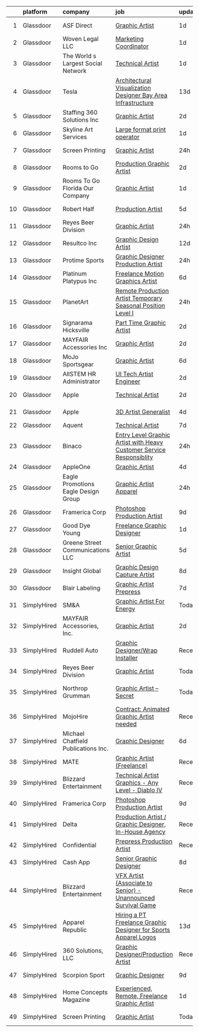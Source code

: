 

|    | platform    | company                             | job                                                                                                                                                                                                                                                                                                                                                                                                                                                                                                                                                                                                                                                                                                                                                                                                                                                                                                                                                                                                                                                                                                                                                                                                                                                                                                                                                                                                                              | update_time   | location                  |
|---:|:------------|:------------------------------------|:---------------------------------------------------------------------------------------------------------------------------------------------------------------------------------------------------------------------------------------------------------------------------------------------------------------------------------------------------------------------------------------------------------------------------------------------------------------------------------------------------------------------------------------------------------------------------------------------------------------------------------------------------------------------------------------------------------------------------------------------------------------------------------------------------------------------------------------------------------------------------------------------------------------------------------------------------------------------------------------------------------------------------------------------------------------------------------------------------------------------------------------------------------------------------------------------------------------------------------------------------------------------------------------------------------------------------------------------------------------------------------------------------------------------------------|:--------------|:--------------------------|
|  1 | Glassdoor   | ASF Direct                          | [Graphic Artist](https://www.glassdoor.com/partner/jobListing.htm?pos=107&ao=1110586&s=58&guid=00000183ac1c1ee9bfd291cd384b3e2f&src=GD_JOB_AD&t=SR&vt=w&ea=1&cs=1_4db85062&cb=1665039867976&jobListingId=1008183899001&cpc=7E69D0A57279CD4B&jrtk=3-0-1gem1o7oakcl3801-1gem1o7opim91800-70c8fcde6f4b5a01--6NYlbfkN0B3WUMrqpVxQr7h284cQhtpV-mfLRJNlRd-4gVisIvsnOA0jOtHIurJj5AaT-uMdxMfPQwIEGX3yk7rFwU7OrVG0r1TmF-jrhGMPc6sd_PYbloGRCbreJN6QjCiHohsKgin-8evedDqjWx-2lVxB-bw5Mlte1wIC6_tJDHaEaWpechvMQCPppZtUw15fbk4KptJtJH2nyJtIkoloWaUHxwE-HDbHkOfpwVfCppmnm-BBxCq01Len56rgGHCqYTAu9btAP39Fo3ihIYAkZ929fv8kvpJd8RswuWkpmoOROV5_00UGjnY13o8apF5bBGWwF-3NP0AjwQ9xiF3Mk6tlLa_pgtzHutO_zeVfde-uvXlRVR5-ajzZvbR20NcJfjSI3EyjjV-OTeGJkzcmxeDTpAyn-wORXCq7BTMvaz56RuH3h4h3PdHEZRZD5CNQvgYSDhcRKF8Dyc6EFiSD_k0kkUETXFxADdDy_17xi3oA71pzSxkKDG9JK5HwZD4FD3W8gEbxmDzje-WDQ%3D%3D)                                                                                                                                                                                                                                                                                                                                                                                                                                                                                                                                                            | 1d            | San Antonio, TX           |
|  2 | Glassdoor   | Woven Legal  LLC                    | [Marketing Coordinator](https://www.glassdoor.com/partner/jobListing.htm?pos=129&ao=1110586&s=58&guid=00000183ac1c1ee9bfd291cd384b3e2f&src=GD_JOB_AD&t=SR&vt=w&ea=1&cs=1_2378e4b0&cb=1665039867979&jobListingId=1008183883059&cpc=1160948BCBA38B5B&jrtk=3-0-1gem1o7oakcl3801-1gem1o7opim91800-df4b14a9f8ee02f6--6NYlbfkN0Cqey_52ZX9mDlCjhT_7KbBsdfdf19mP3RucWvabxTDZ_qFyaxpAgp1nkIVNUxWnv1lfHPQGzGl5DogKLjBa7cdbp9C-WDOpA7v5JoQjbCVdxKJx2L201Wasg0gsU11GMkwlET3CIIIcvutvt1vyYLjpja709lVDdRL4ehZdJ3VRYMDhvkTPwJr_GDmf0ocyWNGwjPcRx1JyIVTyYCtBqpHXzLzbtbmZ9LJPLv5LGgLWPLLhLEIOZkRHI5ZjeytkRkmqup8M21vARypKcttm6vPX9DJ5u2ozNTVK5KXsU7ClCNpQAW6icW6q573PcG-X7VMrBarp692X8IOTUumLfqRxCR9LjZH2Qu6vhgt59HWvKLciKY4vVJ_Mdz7LBU8L5ZwDIu7zX9cpPk4Z48vYhbxLTOBdfkGyxFmiRoG7D6q0_qRkvh8ALyN8wwh5EUf9QEqgLD2egqwwjY52K8dFlJyxABoLm1B7m3bDjlpnjrItz4ow8vJ1bnYo2TYhVg_h8JfFYv0Tmfimw%3D%3D)                                                                                                                                                                                                                                                                                                                                                                                                                                                                                                                                                     | 1d            | Remote                    |
|  3 | Glassdoor   | The World s Largest Social Network  | [Technical Artist](https://www.glassdoor.com/partner/jobListing.htm?pos=127&ao=1110586&s=58&guid=00000183ac1c1ee9bfd291cd384b3e2f&src=GD_JOB_AD&t=SR&vt=w&ea=1&cs=1_1af86690&cb=1665039867979&jobListingId=1008184893862&cpc=D69957E0862862E0&jrtk=3-0-1gem1o7oakcl3801-1gem1o7opim91800-e766271ad53c66a9--6NYlbfkN0DSgjPPcnEdvoK3uuxfISLALE6pB1FR7YSHOr_tSg5_QGIhoz_2VqUepdcKLBLI_zQShar7STHCa5T2pCEF04L5_cA1jEOPmhMBNRgWaV63LG64z0BgXmLkod-WeVhN0-QshWNPts4qD4v0z9ZCgjgy_7H5nZZlBDGqh7xZWVnG9iWUf5YD5XCme2qNZuxngPQv0VTYoBSjNHqPAl7FxiRbsm1RcF9fF9mqgrhvVbshjrfm6VHWPuWleF1a39DU2FyAIS2zugjiUl01kPbuRyMegHzHMJAdn771m0Joz0n_DRTyaGXeF203OsG00t2PUHtl9Od8k8I2O6cq7Qgepnyllk9r5qomnOwXYd2nHPQB4Flh8tufJWDsu6YYxf5lEV1YQvO-1AC7i61F1gnSU7nE0pXBDu0QfG1qibgjoyRGYxsXsl0ApfMmq9u6jwWiI7sXvjH_93njH7HCY-tn5lxdmRZTKTxG1NUnCWK8cc3GYQOEqcUZ-iiYUszp5GWI5dX8cT8p8Uk15xsm8gXd1A9XjGCVbuCnGVMbhk10KJc8aL-QtPYvimoZUbAfXzVaa0lt--gjCzQyKYU28OPOdJqn4azpLTxbiU04R244vev74A%3D%3D)                                                                                                                                                                                                                                                                                                                                                                                                                                                          | 1d            | San Diego, CA             |
|  4 | Glassdoor   | Tesla                               | [Architectural Visualization Designer  Bay Area Infrastructure](https://www.glassdoor.com/partner/jobListing.htm?pos=125&ao=1110586&s=58&guid=00000183ac1c1ee9bfd291cd384b3e2f&src=GD_JOB_AD&t=SR&vt=w&cs=1_4d840fdc&cb=1665039867979&jobListingId=1008157424103&cpc=9908D8D4413DBB8A&jrtk=3-0-1gem1o7oakcl3801-1gem1o7opim91800-c00e3ce54c079d87--6NYlbfkN0BkX03mv_qGbDFMol2YHqLRvzzvm2LmpzMO_FcYL_FtJlnJTzsjtFTdelRG5HbGrIfKuF7l_SRluDws8697LYRRPx4MMFF7B7pwyjHfCpqmLzDqtWZBv9sBU-l4VTomUZzFVEn3FD13pc01LVCjOXxofHXMT-b-Wgq_cKBdsuUzgmum0LohQZySqs3bETjNh3mlQ6-Da8iTm3BFG7b5nw24IwitIKI7gt8rpDw0ZrxCzUYT24OvF51K1fcP9M2_VWRYcxHc4bEnjgY-iAPibgKJQSlcaPPC3nBu8VsbFd9jNKCn82ut_FixYHCx4IppqF321TCj7MctcSwnFOYhQRK2XkF6GKUdbgp5GKrfX5FwLE17ZfWgc1LW4SZBERzlqMLCeaVfSda2_ibEkm_pM8WiQ6_SBu_7hKSGamd5mIkCZ3-28lKazhQxeS0UaJNxYJa_NbadFbfovxFVToq6p5Ob3-IJkDd4zLvzeFUHA03nZ7mci3wYjGxSXTk_FS5bSp0ejW7YFY73_ZuilqzU2syWvjHnNOYnPP0%3D)                                                                                                                                                                                                                                                                                                                                                                                                                                                                                                | 13d           | Fremont, CA               |
|  5 | Glassdoor   | Staffing 360 Solutions  Inc         | [Graphic Artist](https://www.glassdoor.com/partner/jobListing.htm?pos=122&ao=1110586&s=58&guid=00000183ac1c1ee9bfd291cd384b3e2f&src=GD_JOB_AD&t=SR&vt=w&ea=1&cs=1_cd49d3b3&cb=1665039867979&jobListingId=1008181301631&cpc=FB7E4A1762AE5BEC&jrtk=3-0-1gem1o7oakcl3801-1gem1o7opim91800-22076cfbb541df4d--6NYlbfkN0D2oPcu62nCOEusvX-PkQ72CJmgvRX8N0x0rMs1pP2tocRvMJyW1-lfB7fZ229z6PIUZSdOvVjw8zyioggcLcdSSoIRdFpQKITBIqQfk-spD3xO_4pbX7XbK6lITXeRHKwnzWgJu_Qa0X7IDEi1xvkG6TxGjCgN4kovgP6qoVDpLvvIZczsgV5yXVTKpAg8Lt3Va9mccAKP6DZ_qjlUyFiG_5q_fpdjzKhKdHW0WgYXTVcOJMJtwK6nKln2nWiqaaDhLRDTTIL3bP8yh0RnJkJv4LRphdFjpyZGKaqMkASeMod57-fCL2WFak18o5CZwWdSbEwCZSWgbN-5H4Yrp-nUB7WvtNvkQB8pWnzgd1JY_5811dqD4nn7rk7CsiEV7soWPcZ-XFIHbHvcJ1TowTnwt6UcVqc6x3kwPaa73BaSb2w01v-wnXRiJO6Oyxbg1lad01DOLyTl2AoyB-kpgZVOslumc5yCHyO-A9k7kaDMg79np3-JynWetZGFIK1cBKM%3D)                                                                                                                                                                                                                                                                                                                                                                                                                                                                                                                                                                          | 2d            | Lincoln, RI               |
|  6 | Glassdoor   | Skyline Art Services                | [Large format print operator](https://www.glassdoor.com/partner/jobListing.htm?pos=121&ao=1110586&s=58&guid=00000183ac1c1ee9bfd291cd384b3e2f&src=GD_JOB_AD&t=SR&vt=w&ea=1&cs=1_cdc3d899&cb=1665039867978&jobListingId=1008183220870&cpc=A65DF3A704A48F9B&jrtk=3-0-1gem1o7oakcl3801-1gem1o7opim91800-88bcc050a36987ec--6NYlbfkN0CHpSnjIPxMtekS58WZl5Olhjo2iWL5RjE_Boe0ccr3FmbkX56I5-MheGleegyUvDyiWmuFv_zPOLbxjzQVj5DxSB2ISlK4AobQw3d3iAyFdRHcS7A3e5SWIbsJQN_iseyQJ8Ufsf4RRty9ErA97FlKZ--tHN9M_y787YrGqZul_uKA_jefAeEHAkzchS_o9Edf2hUqdyyFbDDA96z7ogL3744NVmnqz3ykFDcyDAymUmU1pXBYGVhSliP3-WvDPl2vK10g1BDxu3LjeILxMflezOVNfKwH_tpLrNYOYHorGRlG5-BJSgmZBgtp-Ooj0RghPq06UmNl82SUCfgBPLXEAbkbVtLetB6eS1EVj0QwGwTYwTjNM-0X6VorIYdTKwhp1wBdG60Y3JDzKb9Q2Tqx6Msc1vG5cX_9BmtF7KL3VMWVI8tmqMbNb1mpmsFkyKihfVgObUaRqPSuJxIe9lDu8fnc5AdMjwWbFO5EHKGjzRdsep0s3cRZeo4u2drigBKyoydNN0bhww%3D%3D)                                                                                                                                                                                                                                                                                                                                                                                                                                                                                                                                               | 1d            | Houston, TX               |
|  7 | Glassdoor   | Screen Printing                     | [Graphic Artist](https://www.glassdoor.com/partner/jobListing.htm?pos=101&ao=1110586&s=58&guid=00000183ac1c1ee9bfd291cd384b3e2f&src=GD_JOB_AD&t=SR&vt=w&ea=1&cs=1_78dde55c&cb=1665039867975&jobListingId=1008186271276&cpc=7C0AF3FAC6523A09&jrtk=3-0-1gem1o7oakcl3801-1gem1o7opim91800-4b3960c393654ba9--6NYlbfkN0C2rdzd7FpWFneL25u1fmegFkDp-kq3ibIK5AtbbJ6TDLEz_Nt1di2EkHTpTN0XoGw4Cc7505CA9YboRHA3dEOrd9TfHbfLammi8k7ZoKxSn8vbxYvo5rexQT-xPtNxP8itwvkW8ty62TTbp1JNSGnPpcvUcFmeA5i-JqLdKZI5Kni-J5yEVO-TKCMD5W_zSJUL2P-Ta9t9tdcyhpiXbzXkKYk0K3mOrdBmgwpcIn0VU8TG4zDKSZB0tQuHNuAgRPqBnZk0xiOGZnEVj1WksfahHjMRopsiTpp_-i1adt4m3KyyQfpsMgILl2KtnlqgDWGURR6zfqXujNukM-tqND8jJTDuTkjXtGfoa0qK0DmYrxz1hJ7Et4LKe2qMyG05EY79175yeCZlEI9SbBTvy9R1WzA7yK2LYinXvUxBFJS3qmRsXPXnGBBwO2xhOb7n5REfTCruPpZH3aPy6GAStjJ96Ir3OvSrL5slIFVIlxFkY0z93FXAAYi6LDWPprMv38slGBs7tAJtwqP5ba71p_m5)                                                                                                                                                                                                                                                                                                                                                                                                                                                                                                                                                        | 24h           | Green Bay, WI             |
|  8 | Glassdoor   | Rooms to Go                         | [Production Graphic Artist](https://www.glassdoor.com/partner/jobListing.htm?pos=119&ao=1110586&s=58&guid=00000183ac1c1ee9bfd291cd384b3e2f&src=GD_JOB_AD&t=SR&vt=w&ea=1&cs=1_bee8993d&cb=1665039867978&jobListingId=1008181093755&cpc=AC285F3A3ECA6BB0&jrtk=3-0-1gem1o7oakcl3801-1gem1o7opim91800-3a28332281fac719--6NYlbfkN0DQkrWslipYdAKKBYyyAy12PZe5Qif844XZvzAwxKbcyIRxhdHaqMzJraSVoY3LdvZ_AhdkhesWRT7PqjuNncnk7yl6KMhiqvu0DegT9Mwqrw3cBZqu3yT6HlVub3RtYptzg9J4dJxOKeRv585h5OgYBoNZtb-cUegSclZ443sySExb_pD6M-TthLwcXWSRwMa2vP0u4Ci-c2XkynxQlMYnzaRa0LgJIwV4TtoVrNew7r9qhrBP_iiZUFB49uvO3aIPWhOMsrfUj8Vaq3yTX20Rg9V8TdRFpAxt-i6u_UViGJ6mUyBMlufmhIV32xbMQT759CM39OUg25Ysz7fFtoK9mNl5G0YJce4yWjGn_AyQhlh-1f4tpkGwM60cZkSJwOlb_OGlgP76qQaq9QOFV7YYDLF1Dtg3rPR2rqQQgR04-rvqmCgefhtOzVd0j48pMeL2-nwBRA-wyxJxggK_ndi1syK8PZdEJ1sjcPN291wP7HIA23YJZJT5rJvIHidzhm_qFo9uIuQHCECXyQZC1qAmF8FC6ZaTm_U8qLWjduAF3LX7CQ4GYRzO)                                                                                                                                                                                                                                                                                                                                                                                                                                                                                                             | 2d            | Arlington, TX             |
|  9 | Glassdoor   | Rooms To Go Florida   Our Company   | [Graphic Artist](https://www.glassdoor.com/partner/jobListing.htm?pos=120&ao=1110586&s=58&guid=00000183ac1c1ee9bfd291cd384b3e2f&src=GD_JOB_AD&t=SR&vt=w&ea=1&cs=1_12cfc369&cb=1665039867978&jobListingId=1008183021809&cpc=3BA4CE39D5B5DEF5&jrtk=3-0-1gem1o7oakcl3801-1gem1o7opim91800-01fed1dcf552319b--6NYlbfkN0DSHxNU07szfoBn0O0zD08xi_z2Ox9vX6eLXGJ8uVi1TRodfPqz19IYUbV9mCuayObzhu3NlnGe67EfbSdUfVU6nV-purYSdgjJR52-8YxC9kgKN0tX_flhC2FOjkvkhJxdx4lTPKYHvRmGYgCd2oAEMnFclUrGjqoB6G23TXG99IATySl0wprhHd4UWn9F9GICgNSXcL0iyB2QkFInuqxVcNa-ViE17NyTsGmC2LehrMR1h0Kc9Q_bLhXjcGqBzHmWUXrW7omBDmyDHfmlL-YujcEqaKD61WZVpFXXK27KR5E7Pid0qZWmnA3_7umN68N4AMJ47orqgtf30C1ybXmWCZL_1-W7_Q8Y50QfC4-WGIDF0X_WTf6CVgECkrk-E1ampjbVMpiy_YJ6N60bkqoFbvKJRgSIUbsIwkvOosb9OdFPdq_pxdq-HZvGwURNf2EivrwxkdgHSlQTO13q6T8KrVglsxm6bh5yRNn8G1jEoWW17WBYSUtGWCL2QoN9pu_focJCgIN3C4G2Cg-Zgy8D)                                                                                                                                                                                                                                                                                                                                                                                                                                                                                                                                                        | 1d            | Arlington, TX             |
| 10 | Glassdoor   | Robert Half                         | [Production Artist](https://www.glassdoor.com/partner/jobListing.htm?pos=126&ao=1110586&s=58&guid=00000183ac1c1ee9bfd291cd384b3e2f&src=GD_JOB_AD&t=SR&vt=w&ea=1&cs=1_4f880d65&cb=1665039867979&jobListingId=1008174960427&cpc=1CBFC3E34E2A31FF&jrtk=3-0-1gem1o7oakcl3801-1gem1o7opim91800-d41d3ebc8835de54--6NYlbfkN0CpzDdaQkua3np5pkmj49lKioZwmwxQ-yx5plwbYmV_M2CLBDBrPEXoXkIUtnH_BUdWURduWc5yCUj4mYIULKBOdS30AUZdje_R0dcO31KPexb85VsfSZfqLLZ1F7VW4DYKyNm5_WiFQs6f3xnSMgxidliHo2nBV_PLDmkfGFybXfLP3k1rjcgTlbXzmPOP3SbpHxWN1T2YrHa6OtUeTx67C5dfw7W9UJSg3NWRsSA3VzjQ5apUvsx6AkSUQ--5wVI73ZJk4_4L2Dh8_PRxjJ9eqxaMU8Ct8hBDpWI-wYiD0WdD8oIlAXe2cvt_ERwyRiBqc5J3dsm1n1sHxMPZQYO7QXbpPQ2xHVyaEBoMK05yl189LucOH8M_63-dhij9jExefuYqbhwy8aE_NNGmS-Y4cjxJyMRPzp5Qj9yAXkS8iS-vk3UhC0FDPxebIYJ6tepXB4FmfXNPu0rrbrkORXuyfZpXjBExOpxzAQso5enRaXV1oGWx-GdX9uBc3dBUYIkRCcLs_ERmzlzT39P7YDAPlCwCzJSvdp3fQ-9v5ItZyrvdT0kWrExc6c44qsGbr94%3D)                                                                                                                                                                                                                                                                                                                                                                                                                                                                                                       | 5d            | Burlington, NC            |
| 11 | Glassdoor   | Reyes Beer Division                 | [Graphic Artist](https://www.glassdoor.com/partner/jobListing.htm?pos=114&ao=1110586&s=58&guid=00000183ac1c1ee9bfd291cd384b3e2f&src=GD_JOB_AD&t=SR&vt=w&cs=1_b15013ba&cb=1665039867977&jobListingId=1008187164046&cpc=C19BE7EA145E205E&jrtk=3-0-1gem1o7oakcl3801-1gem1o7opim91800-c27e9fbaec8ccca0--6NYlbfkN0BVmn9XB-TQocpIc_5E4L78FcVwkNpeDHoZSHyHFlI3VxpZpC6bI2QN5HrHQQ5SEVsF2EqkQn4ol6LXDfq7jJ6h7H6A_OYEw0LUnpiKKoBm842vxcG3N4w2YciRIWb-AyNTPvYWFQFAcjHt0OnmOSSvKWMuAWoFG2fQfxFtIMrKTSQWyvhOJW8KL1vvfhlhdIxM1rehGR-7_8x6pGf8XjiV1CnzFXNnqxWE-9HRVirFbPJiuVjip7Ny1snQjSRPWJU2oHHmg7yW0eCAb79gw7tmPt7pvqWXzfmc2Zz6Q62rnkMoykk-lLKgNTj5XPs0kh9Qgex_dGRdyZRyw3YAm7nkmFkcV58jYbzSMguQRviPhTZf_pVrfXz8mQy3m8XzdwyeGgocDclVPaaJsRYz1DHxJm8T-U4LU20rjIHR3C8ChmH8A40MGyXXOidrzde_u0U8W6A5XC8XrYYX7TGr4YaA3wZMPdVAAlEcotn2pYL92KF82Z4aqwu5K-f3XTyb42eZsymX7FRWJ0hZ6L8yrU82z4dhvRjM0-rzpoKz7kDdfk52pLuWfm_ctORQFuyNbD0mNgVNwRFdSWgJJQV_50bTtn_BaraSucXNfwh25JaK6Z22fe8XRI8itJY_StvULrpV46G7SERaflanh6WxURtCTrxfXe4cI0R0oTBRuXUdiyBqTV3QHC7YkIl_YiXLOUs95ra1HUOOuj8_v1crSNmrCXBniAkJ6CZt8d5Bg090cM4IDobsnVtIBlwP1bYDWaKOq4kET8D4AqF3nkZ1NR-Mjyj2516m3Bo53mORmItYlzfSjnNrIlTzG8F8SLnpR_q0k1AlPOWUWZ9oR6WSUjFT_WJYJVF5bhWoADsUnvz91NL6jYodse9XVJSA6q5cGdyD-arReUggaYG1CAmifBGDszcl9vkmyrKJtvUldvqqLKZgoo4vW4gZeL83bWaHasYS54ZjaiL2wJis_uxNB-wueNyAu4rkOVjJYwv1hd8-IPw0VA4SFKSQHZYnmfg8Dc12PUwzMiLci78SzLGCPUNdTZGQwmbY8TeB5y_du-Qzvg%3D%3D) | 24h           | Huntington Beach, CA      |
| 12 | Glassdoor   | Resultco  Inc                       | [Graphic Design Artist](https://www.glassdoor.com/partner/jobListing.htm?pos=108&ao=1110586&s=58&guid=00000183ac1c1ee9bfd291cd384b3e2f&src=GD_JOB_AD&t=SR&vt=w&ea=1&cs=1_875ede1b&cb=1665039867976&jobListingId=1008158763572&cpc=22ABB673398E21F3&jrtk=3-0-1gem1o7oakcl3801-1gem1o7opim91800-15b7f6576225facb--6NYlbfkN0DeQGf4AmRrHPxvCZ-7rfCoEZ6TCTj4B1dx3K1REUlgSnB9core8ecicae8SUtyUdSKiVld7nMtvRBR897SQfY4gVUnjHmtnEbSlX65Z2vGizsHrr6BI2qCNxJWbO9sLBnePA7D67Oqowp0gDkhbVv2OfwZYTj-wcoae2h487PkkJpYT7VofTqiKpnJhjuMLYpC07_8LSvJx6gPGZRaLbSjelpu83wsm_WdS4aBBU1iafmwbumtIzIrLGO6oNUo1WEx9INwK60JOkMND9WCRQiSYWwPeDX7fAaCDMYssUCuDRGOjS8MQ61UbGylqyIL10ZlRAjrSCnFRWaxzyNvTBshcq_gOsBlKbWhj4Ux2R-jb0uh5JYDhVVo4bEsP5nZO5wLxNBTVMVqIV6qfXeYOn1sxIz3eajf8ZwutT8uF-SQs2-G-s2zKRdCNBrOmur9k3m4GAGCDXpAksRJgNrjdXBesLHwnLzzE5BUg5rwwBo3bvi4bL65dFFkP9C0-7vZKn7xyT0muZiI969Og96T_W2L)                                                                                                                                                                                                                                                                                                                                                                                                                                                                                                                                                 | 12d           | Novi, MI                  |
| 13 | Glassdoor   | Protime Sports                      | [Graphic Designer Production Artist](https://www.glassdoor.com/partner/jobListing.htm?pos=106&ao=1110586&s=58&guid=00000183ac1c1ee9bfd291cd384b3e2f&src=GD_JOB_AD&t=SR&vt=w&ea=1&cs=1_13002cca&cb=1665039867976&jobListingId=1008186823901&cpc=F793441F64F6F721&jrtk=3-0-1gem1o7oakcl3801-1gem1o7opim91800-c1c7be530b001de2--6NYlbfkN0CwiEwbdmvrVHvHW9d9F7SLtR4mLhmH1TiQoWvCTvHixrARKKRv9h2mNV9YVoFjNVfuGcJW5y386kj3cuDgRYWjmqpUZBdoZwqYTmrLfrivPdY2LV8W8fMSv0bPMRmgVUwG2NAQHhD-IqDj4-Xn_wtGDLZSt0zm26WtUviRbpnPTl_yD8sq8IGw_cF8iumkAkHQQCxnLMXJG2DusAdMSFDaiYnla_CGQ76nfNuFLpm03fCO0MVa3nwgtwfNDbvJTWTbhpp1fwwgCzLtWMgHACLPegBWz8QaPI1yKe8nlGfbziopqSd-p18ae231MsehCdNa7n3glza_Li6mAMn6PXfK7D2HKUOsqhu_GIMpahA9_YyTbFY_a0CypLJWCbL2Tranrz1E4eVxTaYdvGL9kcPASed8Z6QasggZmLIn_ye1rBrOoRXWXq8NDlKZK-vVrKYFZxzqHu4hcDlwN48UImciwkrMLPQdVNMsJ4czEpiJm7hSJdbeJpOLlsqOzBUBbhp_YkNbqmwB_KFiwBnNj9CS)                                                                                                                                                                                                                                                                                                                                                                                                                                                                                                                                    | 24h           | Seattle, WA               |
| 14 | Glassdoor   | Platinum Platypus Inc               | [Freelance Motion Graphics Artist](https://www.glassdoor.com/partner/jobListing.htm?pos=110&ao=1110586&s=58&guid=00000183ac1c1ee9bfd291cd384b3e2f&src=GD_JOB_AD&t=SR&vt=w&ea=1&cs=1_3ed24111&cb=1665039867977&jobListingId=1008171047992&cpc=EA19F5B90D514204&jrtk=3-0-1gem1o7oakcl3801-1gem1o7opim91800-4e579694eb9d841e--6NYlbfkN0ChNQrbBQP-yodhqf6oFdODMgFeboQaGB94W3mDVh_v5x-hYDho02ZcVcPtC89B2HXFnmbOmiCLo-qlftHgzMlQxafYUzi-3pa-D1nRc8TrIKwMVnzL_1tqqjq9jt0dkvTmLSLm_VOvdTPmOCP7k5KC8o04Cw788A2QpWSb1OR_vHsma6G30YGMOjImRijYKEzzqPaLgnjGLSLOrJ_5RukNE03TjgDnmYLdGLoXGmc_MesPiVxnqvd2fUO4tlEzpOSv1CJQROBCl7gHRwMAog3UsX64xMadV5edh55ugXO7Z-cH7Rcf2g2GrAARi_-C7Md_1rFsg7TbC9Fxo3h8G2sYAq60XhwXul2kg-XM-Tpa-QUgCusiDUa5V1Ii712wRDpuMsRPuZ-GNA2Z5mRc95KFhLuVN4eXA1wkFwrluUw7f5gehhZdfE4e61h11A3qMolaJNKcF-IOdtRF_LWA9Vz2k7zw_jWh31TyCQeJez6L-YeiVDjC9_xua-L5bkLCGNecYHC58lZbCaLSYkFDeiSwLFWlOPcMd4c%3D)                                                                                                                                                                                                                                                                                                                                                                                                                                                                                                                        | 6d            | Bethpage, NY              |
| 15 | Glassdoor   | PlanetArt                           | [Remote Production Artist  Temporary Seasonal Position    Level I](https://www.glassdoor.com/partner/jobListing.htm?pos=104&ao=1110586&s=58&guid=00000183ac1c1ee9bfd291cd384b3e2f&src=GD_JOB_AD&t=SR&vt=w&ea=1&cs=1_c09a3a14&cb=1665039867975&jobListingId=1008187300097&cpc=8795CF9063CD573D&jrtk=3-0-1gem1o7oakcl3801-1gem1o7opim91800-0b0f695e3bab8b29--6NYlbfkN0DJ5LUMC1WwPlKU1APYzc1wauEA1zLT3qeNX0tIVQYNeZOskXLpkJGsjX-fxw9ouOp4rPFz1zrZcWP0vjagE_GPfZNk037iA97OQPZ8MVPU9N7Az295asKhEhQYrhQiq2ZiEAFD0bLWs7Fmp1WwzFpAUK3clFEBJhNlYM0bCH9GL4nap19Cz9Ygxf_Ykfxc9EFp2bBmq1DkX4bG8HKfZrNg1vPEZ_kcg8mjpPy0oaSbzzdzU7e-mq4Q15e6k048stCVS9QfiEsqad2vfW-2d15CR_zzmXpS434PgDGVlel3kH1FRVb_uqW4XF9wZdEnmMQzkHQhhSe6XEs3LoSVpbuPIb_xUaj86-2bTYg9t3dKXcAwK4YUxXNOW9aZxYd5JEbhiHj4MV9omKu8f4cAS-dNy7O4ADKMCmZVCb976BsPnZrl49ZMl61NMEY5kOXjeKNf4iifEkw7iirjHycFIc964tWCTbBNk8M%3D)                                                                                                                                                                                                                                                                                                                                                                                                                                                                                                                                                        | 24h           | Remote                    |
| 16 | Glassdoor   | Signarama Hicksville                | [Part Time Graphic Artist](https://www.glassdoor.com/partner/jobListing.htm?pos=105&ao=1110586&s=58&guid=00000183ac1c1ee9bfd291cd384b3e2f&src=GD_JOB_AD&t=SR&vt=w&ea=1&cs=1_47ee970f&cb=1665039867975&jobListingId=1008181016074&cpc=42BEC95245890617&jrtk=3-0-1gem1o7oakcl3801-1gem1o7opim91800-3d3d56c3bb8cead4--6NYlbfkN0Bo5RQ7tV9DiW7-j9DnWDY0GBuCBJ1F5ZnXztx0fSyiUc0KGsXPg7QBUdYcByTsUGHy2L_bb92-MMvkG9cKEWaOodkTD9C6Drsux-EZta2KIY0bDPlTZDhCoELpPNvD9E0hUqatgOQegjjltGf2xU9BDccPVth7flE1VPPcGTubwqp-X38xt6t_z2xL4Vic-rl-HHjWRCPr-OSVWipMGmYyrsAwDV73sx2vtIKFEzSn1fwsDFvTw-_eLnrd2_bhXByt-vJbTkj96vVlJ35KQ_AZWAS_242qtEBtIInkiE8HyVVfd7qaGwSc178j1wTstv7oP4gj6-8LJf8su9KJ3lDxctamxzYaFLTThvN-QN5UXJqEHyF45zSBdGkEOrsJIbD8XndJMOUuPTyGRBgHuV7JDUGbr8uYDe2YfLh2tSp-NuyEZ7k5tk7-9fYhApe8-DQ8khrmcQhXRDqbdLPhJody75EbwRG8gPeyEY2oKPCTpMLWoh6E4bass8KHToPTC3Zx7beEY0h8wA%3D%3D)                                                                                                                                                                                                                                                                                                                                                                                                                                                                                                                                                  | 2d            | Hicksville, NY            |
| 17 | Glassdoor   | MAYFAIR Accessories  Inc            | [Graphic Artist](https://www.glassdoor.com/partner/jobListing.htm?pos=102&ao=1110586&s=58&guid=00000183ac1c1ee9bfd291cd384b3e2f&src=GD_JOB_AD&t=SR&vt=w&ea=1&cs=1_41a529d1&cb=1665039867975&jobListingId=1008181117338&cpc=F41FEAB56D215062&jrtk=3-0-1gem1o7oakcl3801-1gem1o7opim91800-fa815768cb7a39be--6NYlbfkN0A6Q9TAVR90JFdSY_inyQb0mWvPUScUXIKLSaWBpyLOil7JHtgFF1kxGtorH7PKmv6s6GNCckpvAlioVjdzVVME7q4Ql328XZxyJEx6UHXo8WhG8YePZYKjyRwi5khE41AoCy90MsxhBRSxW9NocJ749WlNAnoQ37h-c8kDYaGF-Qdcmadrx8lt10bK5IGODq3jeioS1G4Xy8FfGFHube1iXjtaw-_8imcwa5rTRBtA2CnTayRy8gfNMMnWeGdcmZ6YTRbnFneXAEFYrtQZtozQBxLQTqKa5gyMfCln89_Eu4rUaTeBahz6A7I2z_zl-cQdUS7K56pPipMm-vEvL9ikWcc1NvWM47vGu_CZKRx8TZgcxh3RDIB8PdMoY7TaqO0u0dDobaHIQLTgL36-jiQjBVIKtTpj4DS-KsxXENpKcv5zWQ41Uwn42jPOmboUQbDF_5Vcq0jMEpVjmCdL1FT_x7MIkr5U4yQ_IAtgMDKdpfwYupaxB7aD)                                                                                                                                                                                                                                                                                                                                                                                                                                                                                                                                                                                        | 2d            | Michigan                  |
| 18 | Glassdoor   | MoJo Sportsgear                     | [Graphic Artist](https://www.glassdoor.com/partner/jobListing.htm?pos=103&ao=1110586&s=58&guid=00000183ac1c1ee9bfd291cd384b3e2f&src=GD_JOB_AD&t=SR&vt=w&ea=1&cs=1_9ddbc382&cb=1665039867975&jobListingId=1008171512400&cpc=DC9BC4DEE5BC1459&jrtk=3-0-1gem1o7oakcl3801-1gem1o7opim91800-1f00c6af5be35ed5--6NYlbfkN0DLWr0FuvwmpNY589ecXM0wpB-l41nBtAe9mv-PvJGiqQM4HdeWJsAog3PQh3z0yuhy_Mqf_0eMRTqhm8q8fh-QeCaySDe5u-gwlX1cGJcKspCcvEhx5VtENl3hT1szZMMr6mZOCo_qC0m76Vb_RG8Ig-Ieexn74v70IthqcMJZ983OaBp9vGEtF4KOafGRwxCt07kpXFAD5iEJsacqrhb070k4wStqZDm0DH_3HNclRobJQ80O_JNHIf74Wo1tLf-CLdrfCvctBduGafB-9iPpZujXxvQWMMpSY-CxxocvVx-6zzBJx9yl61sXV6r--Msyt9cdBffUSuYFrDKtDZnvLFZUn9DE02TqFkMugi7I70LBBFiDN1IpHKJ56RQjT55jw8U6DGTV_413U47iWQ8txD22x3jG2BnwTSvkhoJkS8Qn3oly9oTLBz9cy47C4BIsWMsubt1zeDvHGtHVcbi9aX5BESLQM6MgEw_2lueXdmzalz5F0_-TexrU5CTtqUM%3D)                                                                                                                                                                                                                                                                                                                                                                                                                                                                                                                                                                          | 6d            | Columbus, OH              |
| 19 | Glassdoor   | AllSTEM   HR Administrator          | [UI Tech Artist Engineer](https://www.glassdoor.com/partner/jobListing.htm?pos=117&ao=1110586&s=58&guid=00000183ac1c1ee9bfd291cd384b3e2f&src=GD_JOB_AD&t=SR&vt=w&ea=1&cs=1_54e28d84&cb=1665039867978&jobListingId=1008180858249&cpc=71532419B2302243&jrtk=3-0-1gem1o7oakcl3801-1gem1o7opim91800-620147743c7dd2bd--6NYlbfkN0AiZrMnqxUjvkrH1BfCsd59OntStyTxBw0I9DVEtrwMU7oHuTjaKf6QuHiCQ6W6q7m5zj-jKx3R8Aazmb0HplWD1bITnAv-DBCRmJ4JvACF_33bhxLGF2bCqFIa2ZvC9Ce0tsbK09rsM63BAZyjRPVessShNcKNVfwT95Fz3fPXT-HU-oZh4HHwXymnD9K6IYhySu865leX6yyByYLAfbz61YJjy1oQw7MEYJ1MCDLusM1YGMj2eglEaBRRH2-neJOb-TF1IO8fad8c0LYEVwFmqXgzQWAyvVcn5QQ0vEFE_2aDu0vyCWiOM9RTksTcI6D_n-cDZf3M_bz_-MBKFZWFnym4LvuCnBke0TXzT5COScY8YFrorPtYR7_ldOVbyMRbPWoFQLKSuBG0tQFPL4mZwe5zgZhLy6igGUysArObCEnjMxlgvNQTXFiY7HxADVGYTaibH5BLB3qjN4PkL2va-NcTlNFuh7oJd6eHEU-JPxlGvWKa8izB_VnTFbqwq9DVEC6NFOSABRIXBxYk2GCL)                                                                                                                                                                                                                                                                                                                                                                                                                                                                                                                                               | 2d            | Remote                    |
| 20 | Glassdoor   | Apple                               | [Technical Artist](https://www.glassdoor.com/partner/jobListing.htm?pos=118&ao=1110586&s=58&guid=00000183ac1c1ee9bfd291cd384b3e2f&src=GD_JOB_AD&t=SR&vt=w&cs=1_0cf6fdf9&cb=1665039867977&jobListingId=1008182353860&cpc=3BA4CE39D5B5DEF5&jrtk=3-0-1gem1o7oakcl3801-1gem1o7opim91800-e6afde8b83076230--6NYlbfkN0BvKrLyj5gPmtZO9T8euul8TCxuuKNOtzRJOomxnwSEodTz2Bc-sPZl5OJ9R4TJsNdFOId07KpFLvZe68tycX9B8OKKof12aLHJmNwCm_4k8oy4rM_QHrUVV3KqnD0SXQt1i8nVc7_IzRSxjrOdEVKnQZwrhsQK0TvUm7jyJQhotbIXCO5oUPBLyBP-kOaRP2pVYJnYNOMkfPz_P-AkwXM7njqr4fIDx57g-WbP_RfSuRRNAS4LjUXNMb0oQj0m1ZQpKIXzWKhJMq-G-8nMQbbNPBPnIxZ3XY3WhfYJiIQNwORD93ys__xKdgdYpKOc7FBmzqd5fH2BKYqQloxlK1BOSXQuQ94Bjim1mvR71H2a9Fq_4-FAdxCJLof2RldXu9pK7U1QLmnmXij3E8u0GK-MfkLC0YJO775Iig4qaaI6fvp7ibMW8SrcRsWz7WxELQq3ffA9nxLaPNvOIDtLrQQUsa9Wj6mAJm5ffbPNSjrvw4sm4UXUaVMajU4-0oajy6D4eRTA3z9tt8Xs2vXsADhxJLxabcocsNjX9Lq9KWsYbIrnJfgCBH2KSwB82hLE25bngu-4F48yOIkm5pdKCyNSDvt0IsiHRLLGW92HVpl5IHyk--bCtjqNAISiMkvfiMSNqdxB0hig9WqEKBR4tL90-09-3F3T6IC10E69nwxy7KTP3Zz9_2p8JnUY0jHMkDD4Y8x_kH7AHbbYrBlu_AIe4hTgUjls_TLRTAL22OsKX4OXgKHU4OWOis0lAQYVKCuIaNmX1iQ2dTqyeGNgUo1YDrzY7jv3pgxKQPnOCdh6y3U6k_92Y3XWfYr36850rbI2lzmKg9nLEZ7MxHEENVjuhMaSXQDooGrWKbVRZ5uyK-FT5WeVC4B7WbbKh-OfGEay7SvOYD9Ars89L9Neod1CWKixSBgPX3mNDo84emLoHFzdjCRrSS06qMblXnQu_g83QAW2Vi6DAS7iJI5fxasl6iZaJlS1uEP4Oe-FN2L80Tq-fZ8fa8vGgq0pE-LRxd8%3D)                                             | 2d            | Culver City, CA           |
| 21 | Glassdoor   | Apple                               | [3D Artist Generalist](https://www.glassdoor.com/partner/jobListing.htm?pos=111&ao=1110586&s=58&guid=00000183ac1c1ee9bfd291cd384b3e2f&src=GD_JOB_AD&t=SR&vt=w&cs=1_e7a9b922&cb=1665039867976&jobListingId=1008177574331&cpc=3BA4CE39D5B5DEF5&jrtk=3-0-1gem1o7oakcl3801-1gem1o7opim91800-503500fdf969d660--6NYlbfkN0BvKrLyj5gPmtZO9T8euul8TCxuuKNOtzRJOomxnwSEodTz2Bc-sPZlt2Zgji_QUXEwu2MxLzGEyWzGzug1i3NeQ4C6SDz2DbqaTZzA19yk9hH-g0uVeze-l3zmJh48NP--VhLNFNP8-XvSoZe8VXphJgkqHlBFrSxOOCRxh5S63SLdrjcbRopLyLcbmxVcjpfdM6hUu5wmgLKhHSQcZw_U7aXGaYQkJm-mciU2-W6EhvNfd4FtPOKEpaYm6HCK5cUBmNmitGapsSSk3kXQBpWZDI9TTYaGmofq5SxGYvFEAqG1775eHrFQcdII7SFoBJfUx0wYzBd1KFjCG3O6CcnWSpHTCc_zQzqQ2Qnkhq5KTMYs5f1eGlRL3amQq2jLWcPiKhIiaNwtviggZzt2nSttU5ABbBweNOSvzDCS3d7_oLGyTeeT-dxLkzQOHPZgS9nVzRcN7GdvXTw8kV7j25Nya0D3M7h383QF4xopWcdureEBmeqhu2T_bsLBVHapmsggu59GJt2nRKxeiCHG0oTYKtCdDUOoHfLwAfXYrxxPaW6qQc4PxPCl3VG8l4mAZKc-cjJtdDojPI9JweMOucgGYawFrvzZEy-3yzjny7Oeq38zxi5nyqp7qUZi7i4x3_usxXkt8a8mva6jnkxmIEQ4EHjUdSD-4Em18uZXoR6ZDmi3Ie366fmF1LTA79tqke3yKzZyW8yWMZP3s0Mil3wKL_PgLtWrqW21iSwCD8gXIc0YMv2cboBE-sNi1ldYZXvB7VfAV0Ot39TWBNgqyx9RW8VeLbkDo_CpSHLoqs9lYraosjANjTei3av2SnBLrmymmMbeI6tnY3ZQgBNDJOD8t2W_tx5Z8RRwjoA8qgOLATmAP71vT2Be_ihNm805_3smGef-PPGIIVxQOoXRzKzit-0v2YZvIHaeTsxMRB2lLA1twMJpcFzjWeO_CYekE2Ynr-uLtmnt39zBs7M47_Ryqe-oAB4sKAkrmSfL50J-tyoMQxvLgOVpMg7Vy7BORcM%3D)                                         | 4d            | Cupertino, CA             |
| 22 | Glassdoor   | Aquent                              | [Technical Artist](https://www.glassdoor.com/partner/jobListing.htm?pos=130&ao=1110586&s=58&guid=00000183ac1c1ee9bfd291cd384b3e2f&src=GD_JOB_AD&t=SR&vt=w&cs=1_11b62e4f&cb=1665039867979&jobListingId=1008168379783&cpc=9908D8D4413DBB8A&jrtk=3-0-1gem1o7oakcl3801-1gem1o7opim91800-926aaab66e411aa1--6NYlbfkN0DMrcEu7yrtATojKJA7cEzGQ3FdRGWLh0CZQInL4ECGI9gD0Wolx9R2EDT7B77c2cSXlQKFWAVn7Z00ucck2Ys_iT3ogHOIm_a2FI1mgJXYw7TbTL28SmBQ03h52AcuMTXVGm8RCIBZ0eyXZbFGvMUwLsch95UlXtkP7PNI76TiMrh5rVNQo25GUr3ZymKPLbKdP86QhNA02yNV0Oh59-3F0Y-KpdNx9YpitPjkDIaZS44irz4szhnOsbUU7vcg1CarYDbDYUN2AV0jfTrzH9zy1Sxr_bF61IajQ4MSwJS9s-xoEvj39-oQ0654hUA8CfokiDjrLajlJa5v6zMwuMG1gSoq9VpGE_jrERX3wy6TG9sl1NyaY9wxxsm5egYK7jsGfQ8o2oCWVfpBsady2EH--5mH-OT1XnQzcbOUI22Z_O5sE2jgRJE1LOe370Dq5ZgXc5-s_GX90ENXXwj0_qlrkkkF5PHGXhQ%3D)                                                                                                                                                                                                                                                                                                                                                                                                                                                                                                                                                                                                             | 7d            | Remote                    |
| 23 | Glassdoor   | Binaco                              | [Entry Level Graphic Artist with Heavy Customer Service Responsiblity](https://www.glassdoor.com/partner/jobListing.htm?pos=123&ao=1110586&s=58&guid=00000183ac1c1ee9bfd291cd384b3e2f&src=GD_JOB_AD&t=SR&vt=w&ea=1&cs=1_2d62cf4c&cb=1665039867978&jobListingId=1008186593465&cpc=451933188B21919D&jrtk=3-0-1gem1o7oakcl3801-1gem1o7opim91800-418fd40ed6c66a83--6NYlbfkN0CBCQhlOIbK0riOnU3LiwRA2GAVRXtdEIxogCRlX2bkBevYZ42g7zlLg56rQCYDdxuUgEoBQIkY9yTY0MJfxZwTG3cvMzw1cfd44pHT4HN9znT8wNBs9_CuviOFcQP5YsZBJnmL2OEszq89b52dty3Fg-7gUnXy8YHc5HMchXqD8OibDqvVlwK8ed9OXr82d24QncS31fLgfJPyhpZaSEv-ENumqBVvQ2mW-dPB0POCPBFCdl_gIm9csnWtGnTwnvjhNGSdRGfDzP0U3Tdw9vT9xd4VwnAv7imEorazQls0rXYFHo1L-tbVD0dvf20DpmH2rSA6EgZoo9TjN5ZwCBB57IRRmRMX337p6eyHs9etwZISQFHioc29xncOazRbfh4Ub3b10lvom3gV4cMDMKKbwKpnijcpGH8jIaKVaEtQicsP7Sl0aSx-enU_pHNiQoof7UiXsysCNhDba405yfpTJ-LeHdTjUlZ0OlA6fl7ZRHvOUFDYrG3giFGMM1DX_5-VQ7on5esKGGww-fLKUcIyotKJuge5KCc1vCE9hZX91uDWV41pvUxF)                                                                                                                                                                                                                                                                                                                                                                                                                                                                  | 24h           | Brea, CA                  |
| 24 | Glassdoor   | AppleOne                            | [Graphic Artist](https://www.glassdoor.com/partner/jobListing.htm?pos=128&ao=1110586&s=58&guid=00000183ac1c1ee9bfd291cd384b3e2f&src=GD_JOB_AD&t=SR&vt=w&ea=1&cs=1_06a2d5d3&cb=1665039867979&jobListingId=1008177090872&cpc=3BA4CE39D5B5DEF5&jrtk=3-0-1gem1o7oakcl3801-1gem1o7opim91800-9bc3a9fcd9d85e2f--6NYlbfkN0Akmm0SHSm6KXMG3PLe28cvsql5ALZY-VGg2iXYcU3b0_QqRwb6uEYTLIurolMOrvzVjwvofrjQQG1QRM7bs6xXJ3YnWgN3giFYKRj-P70AiQljaYbD-jXXdUH5o0LLQbVKn2yIGb2D-fEHJUj4KaFjKJwVB4J9zaXX0WfnVzFtqR2aRNZutw_jWTTA1KEcS699iEtTpdJyHWADbn4BWqhv0dykSt6jR_cH4iiCtUU7SwGPfLT6vGsHf-sXdK8E-uNQoAm2OPdN_ytzKYKoIytSOfUOyUg0fcFSuYEspo4CpGeFERKK4Mz7TRl0VN6VDHCsPYTurlUS2KtRtddALwLPN0tvUatEEpihGJo12NOWFGB2JllrMeELs2eYW1FHjdSJtScJf8xZIoD29gB4ciks7g79zTfFivqNTTNartPs9_vCGhnJ24KpC2PRxQX1JJs_8VEKlKkWFtwLtr3Moct7k0L2O3VeQdaDndsEr6EALlPpxbZt9rrB2nqHKVHB_eI2imOmu7SpwnebF43C3GnZbfDj-hToeTcw5KheVt2te74wINdKLr3kKbRbF9UBIBwtTxl0GVevjDDTQ7i_u9dF)                                                                                                                                                                                                                                                                                                                                                                                                                                                                                        | 4d            | Corona, CA                |
| 25 | Glassdoor   | Eagle Promotions Eagle Design Group | [Graphic Artist Apparel](https://www.glassdoor.com/partner/jobListing.htm?pos=113&ao=1110586&s=58&guid=00000183ac1c1ee9bfd291cd384b3e2f&src=GD_JOB_AD&t=SR&vt=w&ea=1&cs=1_70947ed8&cb=1665039867977&jobListingId=1008186316404&cpc=BCC169F53084E245&jrtk=3-0-1gem1o7oakcl3801-1gem1o7opim91800-7e62e16b3bcdf4d9--6NYlbfkN0DZZww-p_mr8GWlqIRBY21Wjl_Fk3kglyx5_HcxykVqweB2ttl0zRuXbTY20DB93IoTKw4o_L2q3RyCvcU-pilXH8vgOBJ2SiVPbshRSGOV80j38ithLSzopPXAaMkIVJx-3B4kgZIU6oKuRHlxhPYhEm-Xv_38NE0zbQvAY8jv_rjwxs0pf-D8Zsm1gvZUTvYF6w9zOk-H1O37xP_bAatLXfiBKyUT4IRBipFHYna64YTMn3T_w24Bz7OXTbVnEUTvBYHIa52ibb4uyISndQrPQwm5_hfSrJY0sGwT02WLlJv-S0XUmi9nBO6IJ8KHk3__sT6GEDrqPXgo5VrqT9N00iVjkqD6DCBaVQq-b4vdX06ghgzy2BvWJEKNZaBi0YzySSk9msy1XbP9mKuEsO5nAtlnqrkqFFh3ihY98am9B6SdCiQyQtA1aTMKoezOY0GbmnIzAy-bol1zrFxJhVwvXeQijHejvP2aaahh-9kUriQRSsxpFEq3Q4nHC_15Ilw89aLgj1Fm3g%3D%3D)                                                                                                                                                                                                                                                                                                                                                                                                                                                                                                                                                    | 24h           | Las Vegas, NV             |
| 26 | Glassdoor   | Framerica Corp                      | [Photoshop Production Artist](https://www.glassdoor.com/partner/jobListing.htm?pos=112&ao=1110586&s=58&guid=00000183ac1c1ee9bfd291cd384b3e2f&src=GD_JOB_AD&t=SR&vt=w&ea=1&cs=1_30d31320&cb=1665039867977&jobListingId=1008162639918&cpc=C433947A107EB3A8&jrtk=3-0-1gem1o7oakcl3801-1gem1o7opim91800-cceec2bc43ba96a5--6NYlbfkN0C0GCdDQ-ys9B_9PwTj_IQR7eybiv6SgoFeE7XFx3ybaXvO8wa9IZEvJZipMnJ_uZLVJNMzkVhn1GNMVLrTDbAUZtTWBc6Eh0N3VNgH3Jnc0M26q0SHrVlpFCy83OUyLyz7NUJabnRBkfA90QbQtEqAEtvuFqvQ2oyYv_dowbLJcM8cbuYubBG2kndFNt3sW5EMr7v3phFyXLEynENeeaB9oCxyefxK4GcSwQIBAggE7ozIBwQdWRtwnEmZjMKSHfy3KITaoHIzzRB2IdwXH9xUPFc0iaa7mq-kAHlLKUqXLn10RavVxMP0cqkN8wsZrAyIpUq11MKvkBjYzLdZAip_vr5WmEAcOEX_8kJq8gsUhnWjmD7tFMKA9GZVa66AAJUaohThdaqp8G1jtISxA0mAg6MxbbnaQBUBuYL9U2xJwHXuoEGVP5NfBDjWyEvr2lC8ZrLnhada6TQahei2o5qyJGx8uAuDER6rRUpGjrRV-NVW-TR-jrHSECdhTZaxAKBBQ8C9IXiGfQ%3D%3D)                                                                                                                                                                                                                                                                                                                                                                                                                                                                                                                                               | 9d            | Yaphank, NY               |
| 27 | Glassdoor   | Good Dye Young                      | [Freelance Graphic Designer](https://www.glassdoor.com/partner/jobListing.htm?pos=115&ao=1110586&s=58&guid=00000183ac1c1ee9bfd291cd384b3e2f&src=GD_JOB_AD&t=SR&vt=w&ea=1&cs=1_29cc00a2&cb=1665039867978&jobListingId=1008184416620&cpc=B576E40E3A51D23B&jrtk=3-0-1gem1o7oakcl3801-1gem1o7opim91800-19041b157d3542b5--6NYlbfkN0A_GkeGSXVSoFVTbt7cRRhPymyURKnL94u78NQGcg34BNNX_uVRXRI8Cu3H_AN7K-cx97i8X04J5xRt_1ke5zC81eN8A_gCLMtRT8-yseq_g7lgpZLsiA6WRS8ep5EPAGeHePXy_oXS7rKOL_fLeI7lO2f5Hz7kTdJerZFFR6wFtcSL2XBHD4SdXt8kwXDxr8kJZvCDBxvG_K0x8lRsCdezbP-jKOe92LmEUCGExsfTsJpVbiKkrJ-SCF9KEu_aS1ENfPYwEzABjY1U3fUK5VRqaFyFq2aUfDNolmwvCQqv8eHhuidXOgfgQDbqxfGVXKG5d63mntN0GeC8oPWEwBTkcAZhXSCD68xyya5wcMnA9JBpU3E1EZ9y460A_XrGleUiNhffBZMspVAOL_LIE0SYcTfLAenkk-FrxVvfvX-htuznIptIB5ii7thfE3_EVAIOixhocneYV9RRNdVVFu21gwpNEe7cjgx-4c7cay3OzmFjrKXebyC7vcmv9aYf4NxQzz4M5LZ-Gt2FZPWfXo_R)                                                                                                                                                                                                                                                                                                                                                                                                                                                                                                                                            | 1d            | Nashville, TN             |
| 28 | Glassdoor   | Greene Street Communications  LLC   | [Senior Graphic Artist](https://www.glassdoor.com/partner/jobListing.htm?pos=116&ao=1110586&s=58&guid=00000183ac1c1ee9bfd291cd384b3e2f&src=GD_JOB_AD&t=SR&vt=w&ea=1&cs=1_76ecc6d8&cb=1665039867978&jobListingId=1008174967604&cpc=C4A69CCDBB3B9599&jrtk=3-0-1gem1o7oakcl3801-1gem1o7opim91800-239e63587eac3a38--6NYlbfkN0BYcH5jrJI8vgTxxS8qAO7PZMASUZAAClVo3oaGspGiWHqYOibnbAy0wNi2JtLeiyzJagDtrv-UOORLEWA3w2TF16qObTRzqPl2MX5z1rrWk1ezPs2OtuBp_PWSsNOKz99he1Kx7kWTKY_Hm0m8bC7b_jJIhhd5Oxugxqpb8ZxiNKSXNEv5RnMchKuGmaeKgKLkKvH9qrIzPiKZ8Zu7sRFcUuImNkv6uBxpPjUn3iGMtNNUyI_h4ssq-GDSaWcGJPWDPVBvV1bvzpH3X-esotENXrTXeulFE1ald87E9Czqe_Gwsw7RkPnt_w1UTbl7DVAR8DArq4OfkSaSPHaqX8ArKR_qS-KisT_Zs0dbbA37AAmCvNw2fPtxWwgJpgFZJborkz_s42ekJQEbYQHR71wyM44VRMLE-ZnCAZsnb5_sGXYdc9aFRK5ALJaeFqapUSHjvspB9aOBn4IhGZpBGOe15uj5NPnbrD7Dzd8eAfCP_QnXO3eHHLUbayuuS5JjM8s%3D)                                                                                                                                                                                                                                                                                                                                                                                                                                                                                                                                                                   | 5d            | Remote                    |
| 29 | Glassdoor   | Insight Global                      | [Graphic Design Capture Artist](https://www.glassdoor.com/partner/jobListing.htm?pos=124&ao=1110586&s=58&guid=00000183ac1c1ee9bfd291cd384b3e2f&src=GD_JOB_AD&t=SR&vt=w&ea=1&cs=1_c8d753f2&cb=1665039867979&jobListingId=1008165579531&cpc=3BA4CE39D5B5DEF5&jrtk=3-0-1gem1o7oakcl3801-1gem1o7opim91800-7a86e9afd0e9a655--6NYlbfkN0BKkHZu3wF05EeDimN_p6sYpKCMArvwa95YdH7UpkaBCoSUOkIYlUzf1Pb6Z78DI6MAHITlv1QHEV5C89SsGh7dnC5-_jNo8wc8F0EnkwDE51ZGFRSBSMM8O7NIAJV-YY8aG3l4ONR3GwWPehvG7e8-Qj0ZWQYoschPlvpDiayhKT39cNbHHpBJSJFEj-wfXS6JaE4j9pjGvxjXSJvVNwsjvMi9W78zv2UGykbguBBZ___qfob-_ewS-04EX3uuDKqYT_EuW8rnbh8TQ-a3PYKaRJT-cxbKCIBHdk3Mb-TPgorbP1LpNlYdDa6ViwfHNwGMgXXI88uvssbt1O6GRgi-UQU6ANi2yoA31xtVvCb2UjRpLc4OfGVaUm5YraSMa-WwrGG7InQzFjn7UdRlDvWYJEQF7WNQcm6kzPcJE3rVTBT_y0oc7ss7o59laLhETxpWNaELA1Cx-vXDyOppkl2aFlazqaH_ayMF1fF_6xWeJa029sI5KAWTHQ2yUjhUlwy8UQwU-UopIODMoNszOii7)                                                                                                                                                                                                                                                                                                                                                                                                                                                                                                                                         | 8d            | Remote                    |
| 30 | Glassdoor   | Blair Labeling                      | [Graphic Artist   Prepress ](https://www.glassdoor.com/partner/jobListing.htm?pos=109&ao=1110586&s=58&guid=00000183ac1c1ee9bfd291cd384b3e2f&src=GD_JOB_AD&t=SR&vt=w&ea=1&cs=1_c97ba50c&cb=1665039867976&jobListingId=1008168686905&cpc=AF02A54CD0F60729&jrtk=3-0-1gem1o7oakcl3801-1gem1o7opim91800-8a9c31a51758d87c--6NYlbfkN0Bo_CM2a8GgFIiw_-9fb5ug3xmG_MFCzpxBl7ntROtVZSqlWgkWgm6QNwDCwIdXC17UP14Ka69yPNEWLKNOhVMSS7Os03ZC_Tmp7FWR6Mk_ScV2wCp3wLHxjPVzHNNyW8Wg1tbtVpNui45XeIHfxiFnTtfx85BQaSW9CvtRJ3WS7-a6YHOKPJc8vbO3Yu5ANdxgsfkp1oOVhiEW0YXCBSzReAqGC4Bbs0iV8TeT5jqnsMjjA-blHOFxlZd28yjl8MXNztfEvBOd8rrT5BGpTqrmR_q3la7rGyA4VStrUHvPtZuXFwZ4EmR_P-ij7wPDDHJbb4sr7Vr6SCA6kSTb1OGl76SuoB0pQqE1ApqLqER7M0G_dEAvYVI7XWgp_Uv8ilM9LXYkjZxramsiE3-6iS3HeXSxjhM5rHubV4soRdlAfkcJ2LcA3d8Bc8lADikaT6y4PoiDT3tEk7838WAAJXjoWeqv1XIzj6gGvLSWSpv84DImeP_eS3tfWBFKy5aw09-9jTh-YXuhKw%3D%3D)                                                                                                                                                                                                                                                                                                                                                                                                                                                                                                                                                | 7d            | Denver, CO                |
| 31 | SimplyHired | SM&A                                | [Graphic Artist For Energy](https://www.simplyhired.com/job/YvrSHq27mKlgQOqdtLW8bqnx9F550f5oLEUCoox9B1JQshlVaXDt_w?q=graphic+artist)                                                                                                                                                                                                                                                                                                                                                                                                                                                                                                                                                                                                                                                                                                                                                                                                                                                                                                                                                                                                                                                                                                                                                                                                                                                                                             | Today         | Remote                    |
| 32 | SimplyHired | MAYFAIR Accessories, Inc.           | [Graphic Artist](https://www.simplyhired.com/job/d2ad-G0OuhhrIP8Ea3aK1Fi8Pq7tD65ic6pEvBLwLRNURejAnC7kLQ?q=graphic+artist)                                                                                                                                                                                                                                                                                                                                                                                                                                                                                                                                                                                                                                                                                                                                                                                                                                                                                                                                                                                                                                                                                                                                                                                                                                                                                                        | 2d            | Michigan                  |
| 33 | SimplyHired | Ruddell Auto                        | [Graphic Designer/Wrap Installer](https://www.simplyhired.com/job/ajBuBy_i5ox-3IxXVO1Z0h4bkN1J6RZN4kDRj4Q2JSc_MWJ3RHVkbQ?q=graphic+artist)                                                                                                                                                                                                                                                                                                                                                                                                                                                                                                                                                                                                                                                                                                                                                                                                                                                                                                                                                                                                                                                                                                                                                                                                                                                                                       | Recently      | Port Angeles, WA          |
| 34 | SimplyHired | Reyes Beer Division                 | [Graphic Artist](https://www.simplyhired.com/job/Kedv0Bvb8QL1J-DS1dUCi9QTDT7Rtq479jBI21CMUpsMIKcajlWmXw?q=graphic+artist)                                                                                                                                                                                                                                                                                                                                                                                                                                                                                                                                                                                                                                                                                                                                                                                                                                                                                                                                                                                                                                                                                                                                                                                                                                                                                                        | Today         | Huntington Beach, CA      |
| 35 | SimplyHired | Northrop Grumman                    | [Graphic Artist – Secret](https://www.simplyhired.com/job/TF2vlvgh6Lcb1kKeuAolJWMEly69C3C37u5WYNORrhB5iLprPZkVRw?q=graphic+artist)                                                                                                                                                                                                                                                                                                                                                                                                                                                                                                                                                                                                                                                                                                                                                                                                                                                                                                                                                                                                                                                                                                                                                                                                                                                                                               | Today         | San Diego, CA +1 location |
| 36 | SimplyHired | MojoHire                            | [Contract: Animated Graphic Artist needed](https://www.simplyhired.com/job/ovVyW--6IKqUiAUFwPPalkwGXONGUmNgdifn84_od-0LBo0z2vYqHg?q=graphic+artist)                                                                                                                                                                                                                                                                                                                                                                                                                                                                                                                                                                                                                                                                                                                                                                                                                                                                                                                                                                                                                                                                                                                                                                                                                                                                              | Recently      | Campbell, CA              |
| 37 | SimplyHired | Michael Chatfield Publications Inc. | [Graphic Designer](https://www.simplyhired.com/job/fuY6y5LHEgqNRkh9Jv3XQfUTibWI2RLr26vZM5DscIdQvO4quiedjg?q=graphic+artist)                                                                                                                                                                                                                                                                                                                                                                                                                                                                                                                                                                                                                                                                                                                                                                                                                                                                                                                                                                                                                                                                                                                                                                                                                                                                                                      | 6d            | Remote                    |
| 38 | SimplyHired | MATE                                | [Graphic Artist (Freelance)](https://www.simplyhired.com/job/0DJnr7H5QPjP6G292Zv43b_Hvi4yNpIFWqN_YMlrhz_btdjNhXFehQ?q=graphic+artist)                                                                                                                                                                                                                                                                                                                                                                                                                                                                                                                                                                                                                                                                                                                                                                                                                                                                                                                                                                                                                                                                                                                                                                                                                                                                                            | Recently      | Los Angeles, CA           |
| 39 | SimplyHired | Blizzard Entertainment              | [Technical Artist Graphics - Any Level - Diablo IV](https://www.simplyhired.com/job/0JKV9p2nVJiiJcMZC5GWGisdxWahrkkLJT-WgoRhguE9EaW_vPWqyw?q=graphic+artist)                                                                                                                                                                                                                                                                                                                                                                                                                                                                                                                                                                                                                                                                                                                                                                                                                                                                                                                                                                                                                                                                                                                                                                                                                                                                     | Recently      | Irvine, CA                |
| 40 | SimplyHired | Framerica Corp                      | [Photoshop Production Artist](https://www.simplyhired.com/job/7v0JCQRlhgv2q_72muAT7F6aNj27Wt9m1MtEcMupzL1Q9y5cXxoAqw?q=graphic+artist)                                                                                                                                                                                                                                                                                                                                                                                                                                                                                                                                                                                                                                                                                                                                                                                                                                                                                                                                                                                                                                                                                                                                                                                                                                                                                           | 9d            | Yaphank, NY               |
| 41 | SimplyHired | Delta                               | [Production Artist / Graphic Designer, In-House Agency](https://www.simplyhired.com/job/hghBq-VVpqivuo9Abqvrq16yiyYDOM6AiBgofvh81lIC5CoKZdFIKA?q=graphic+artist)                                                                                                                                                                                                                                                                                                                                                                                                                                                                                                                                                                                                                                                                                                                                                                                                                                                                                                                                                                                                                                                                                                                                                                                                                                                                 | Recently      | Atlanta, GA               |
| 42 | SimplyHired | Confidential                        | [Prepress Production Artist](https://www.simplyhired.com/job/GD9D5h1Poc3SnRINij-RSPcicEYbTI85yWISZ4MjjlymT0FXUCbhtQ?q=graphic+artist)                                                                                                                                                                                                                                                                                                                                                                                                                                                                                                                                                                                                                                                                                                                                                                                                                                                                                                                                                                                                                                                                                                                                                                                                                                                                                            | Recently      | Monee, IL                 |
| 43 | SimplyHired | Cash App                            | [Senior Graphic Designer](https://www.simplyhired.com/job/K__8bUYq1yGBVw5b2bYJnW-VPuSRo6mcH5j6rq06WKsMFiUNrv-SYg?q=graphic+artist)                                                                                                                                                                                                                                                                                                                                                                                                                                                                                                                                                                                                                                                                                                                                                                                                                                                                                                                                                                                                                                                                                                                                                                                                                                                                                               | 8d            | New York, NY              |
| 44 | SimplyHired | Blizzard Entertainment              | [VFX Artist (Associate to Senior) - Unannounced Survival Game](https://www.simplyhired.com/job/KkU5POwqBrjQFyVJEXQP2bGke-LdaEoA9ScjlyKSgnVUV0RIk5tdCg?q=graphic+artist)                                                                                                                                                                                                                                                                                                                                                                                                                                                                                                                                                                                                                                                                                                                                                                                                                                                                                                                                                                                                                                                                                                                                                                                                                                                          | Recently      | Irvine, CA                |
| 45 | SimplyHired | Apparel Republic                    | [Hiring a PT Freelance Graphic Designer for Sports Apparel Logos](https://www.simplyhired.com/job/_11vLc4ayc_PcULzzjkj7S2A7JzXaYc1FzvACVx45CnvXpPAWEtZLQ?q=graphic+artist)                                                                                                                                                                                                                                                                                                                                                                                                                                                                                                                                                                                                                                                                                                                                                                                                                                                                                                                                                                                                                                                                                                                                                                                                                                                       | 13d           | Remote                    |
| 46 | SimplyHired | 360 Solutions, LLC                  | [Graphic Designer/Production Artist](https://www.simplyhired.com/job/wTKuKhJFue8gAenatIutsqNnn1KWWLvcslbVcB2Shz7OnZLg523oNA?q=graphic+artist)                                                                                                                                                                                                                                                                                                                                                                                                                                                                                                                                                                                                                                                                                                                                                                                                                                                                                                                                                                                                                                                                                                                                                                                                                                                                                    | Recently      | Remote                    |
| 47 | SimplyHired | Scorpion Sport                      | [Graphic Designer](https://www.simplyhired.com/job/71isdO_AGhoNktW1WBJri4udFP4Ti-RqQaSk5TRYHUZ-EErzz2NLcg?q=graphic+artist)                                                                                                                                                                                                                                                                                                                                                                                                                                                                                                                                                                                                                                                                                                                                                                                                                                                                                                                                                                                                                                                                                                                                                                                                                                                                                                      | 9d            | Birmingham, MI            |
| 48 | SimplyHired | Home Concepts Magazine              | [Experienced, Remote, Freelance Graphic Artist](https://www.simplyhired.com/job/9eyi0zO2D22_BSHw4jTG6LeBimh5DmWyxvhYngWW5FpYlOotFztiXA?q=graphic+artist)                                                                                                                                                                                                                                                                                                                                                                                                                                                                                                                                                                                                                                                                                                                                                                                                                                                                                                                                                                                                                                                                                                                                                                                                                                                                         | 1d            | Remote                    |
| 49 | SimplyHired | Screen Printing                     | [Graphic Artist](https://www.simplyhired.com/job/ot5IHDRn3WEpNKIpugXaC2N2coL4bgJcLvzjPSlhDXI7MUXGWp0x-A?q=graphic+artist)                                                                                                                                                                                                                                                                                                                                                                                                                                                                                                                                                                                                                                                                                                                                                                                                                                                                                                                                                                                                                                                                                                                                                                                                                                                                                                        | Today         | Green Bay, WI             |